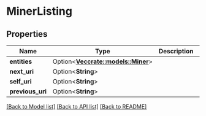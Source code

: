 # MinerListing

## Properties

Name | Type | Description | Notes
------------ | ------------- | ------------- | -------------
**entities** | Option<[**Vec<crate::models::Miner>**](Miner.md)> |  | [optional]
**next_uri** | Option<**String**> |  | [optional]
**self_uri** | Option<**String**> |  | [optional]
**previous_uri** | Option<**String**> |  | [optional]

[[Back to Model list]](../README.md#documentation-for-models) [[Back to API list]](../README.md#documentation-for-api-endpoints) [[Back to README]](../README.md)


